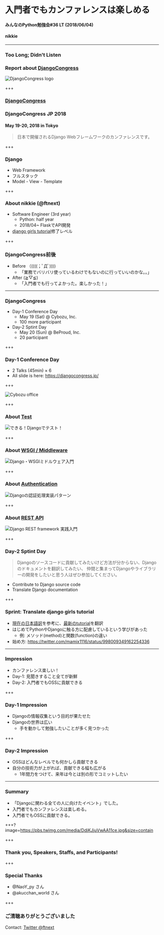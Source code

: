 # 入門者でもカンファレンスは楽しめる
#### みんなのPython勉強会#36 LT (2018/06/04)
#### nikkie

---

### Too Long; Didn't Listen

### Report about [DjangoCongress](https://djangocongress.jp/)

![DjangoCongress logo](https://djangocongress.jp/assets/img/djangocongress_logo.png)

+++

### [DjangoCongress](https://djangocongress.jp/)

### DjangoCongress JP 2018
#### May 19-20, 2018 in Tokyo

> 日本で開催されるDjango Webフレームワークのカンファレンスです。

+++

### Django

- Web Framework
- フルスタック
- Model - View - Template

+++

### About nikkie (@ftnext)

- Software Engineer (3rd year)
  - Python: half year
  - 2018/04~ FlaskでAPI開発
- [django girls tutorial](https://legacy.gitbook.com/book/djangogirlsjapan/workshop_tutorialjp/details)修了レベル

+++

### DjangoCongress前後

- Before （((((；ﾟДﾟ))))
  - 「業務でバリバリ使っているわけでもないのに行っていいのかな。。」
- After (≧▽≦)
  - 「入門者でも行ってよかった。楽しかった！」

---

### DjangoCongress

- Day-1 Conference Day
  - May 19 (Sat) @ Cybozu, Inc.
  - 100 more participant
- Day-2 Sptint Day
  - May 20 (Sun) @ BeProud, Inc.
  - 20 participant

+++

### Day-1 Conference Day

- 2 Talks (45min) × 6
- All slide is here: https://djangocongress.jp/

+++

![Cybozu office](https://djangocongress.jp/assets/img/bg_cybozu.jpg)

+++

### About [Test](https://tell-k.github.io/djangocongressjp2018/#1)

![できる！Djangoでテスト！](stapy_June_django_congress/assets/test-talk-slide.png)

+++

### About [WSGI / Middleware](https://speakerdeck.com/thinkami/django-congress-jp-2018-talk)

![Django・WSGIミドルウェア入門](stapy_June_django_congress/assets/middleware-talk-slide.png)

+++

### About [Authentication](http://nwpct1.hatenablog.com/entry/django-auth-patterns)

![Djangoの認証処理実装パターン](stapy_June_django_congress/assets/authentication-talk-slide.png)

+++

### About [REST API](https://slideship.com/users/@massa142/presentations/2018/05/RjVo67zy1JyQiYqe3GgpLB/)

![Django REST framework 実践入門](stapy_June_django_congress/assets/restapi-talk-slide.png)

+++

### Day-2 Sptint Day

> Djangoのソースコードに貢献してみたいけど方法が分からない、Djangoのドキュメントを翻訳してみたい、 仲間と集まってDjangoやライブラリーの開発をしたいと思う人はぜひ参加してください。

- Contribute to Django source code
- Translate Django documentation

+++

### Sprint: Translate django girls tutorial

- [現在の日本語訳](https://djangogirlsjapan.gitbooks.io/workshop_tutorialjp/content/)を参考に、[最新のtutorial](https://tutorial.djangogirls.org/en/)を翻訳
- はじめてPythonやDjangoに触る方に配慮しているという学びがあった
  - 例: メソッド(method)と関数(function)の違い
- 始め方: https://twitter.com/mamix1116/status/998009349162254336

---

### Impression

- カンファレンス楽しい！
- Day-1: 見聞きすること全てが新鮮
- Day-2: 入門者でもOSSに貢献できる

+++

### Day-1 Impression

- Djangoの情報収集という目的が果たせた
- Djangoの世界は広い
  - 手を動かして勉強したいことが多く見つかった

+++

### Day-2 Impression

- OSSはどんなレベルでも何かしら貢献できる
- 自分の技術力が上がれば、貢献できる幅も広がる
  - 1年間力をつけて、来年は今とは別の形でコミットしたい

---

### Summary

- 「Djangoに関わる全ての人に向けたイベント」でした。
- 入門者でもカンファレンスは楽しめる。
- 入門者でもOSSに貢献できる。

+++?image=https://pbs.twimg.com/media/DdjKJjuVwAA11ce.jpg&size=contain

+++

### Thank you, Speakers, Staffs, and Participants!

+++

### Special Thanks

- @NaoY_py さん
- @akucchan_world さん

+++

### ご清聴ありがとうございました

Contact: [Twitter @ftnext](https://twitter.com/ftnext)
